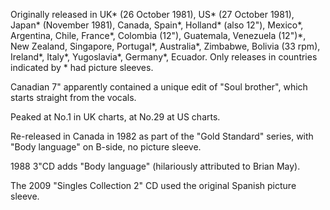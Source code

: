 Originally released in UK\* (26 October 1981), US\* (27 October 1981), Japan\* (November 1981), Canada, Spain\*, Holland\* (also 12"), Mexico\*, Argentina, Chile, France\*, Colombia (12"), Guatemala, Venezuela (12")\*, New Zealand, Singapore, Portugal\*, Australia\*, Zimbabwe, Bolivia (33 rpm), Ireland\*, Italy\*, Yugoslavia\*, Germany\*, Ecuador. Only releases in countries indicated by \* had picture sleeves.

Canadian 7" apparently contained a unique edit of "Soul brother", which starts straight from the vocals.

Peaked at No.1 in UK charts, at No.29 at US charts.

Re-released in Canada in 1982 as part of the "Gold Standard" series, with "Body language" on B-side, no picture sleeve.

1988 3"CD adds "Body language" (hilariously attributed to Brian May).

The 2009 "Singles Collection 2" CD used the original Spanish picture sleeve.
